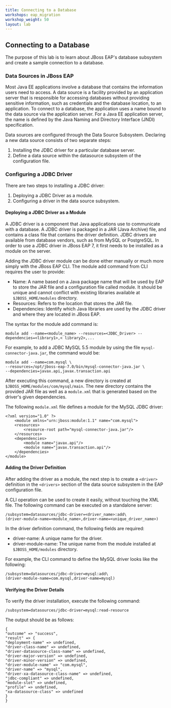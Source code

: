 ```yaml
---
title: Connecting to a Database
workshops: eap_migration
workshop_weight: 50
layout: lab
---
```


## Connecting to a Database

The purpose of this lab is to learn about JBoss EAP's database subsystem and create a sample connection to a database.

### Data Sources in JBoss EAP

Most Java EE applications involve a database that contains the information users need to access. A data source is a facility provided by an application server that is responsible for accessing databases without providing sensitive information, such as credentials and the database location, to an application. To connect to a database, the application uses a name bound to the data source via the application server. For a Java EE application server, the name is defined by the Java Naming and Directory Interface (JNDI) specification.

Data sources are configured through the Data Source Subsystem. Declaring a new data source consists of two separate steps:
1. Installing the JDBC driver for a particular database server.
2. Define a data source within the datasource subsystem of the configuration file.

### Configuring a JDBC Driver

There are two steps to installing a JDBC driver:

1. Deploying a JDBC Driver as a module.
2. Configuring a driver in the data source subsystem.

#### Deploying a JDBC Driver as a Module

A JDBC driver is a component that Java applications use to communicate with a database. A JDBC driver is packaged in a JAR (Java Archive) file, and contains a class file that contains the driver definition. JDBC drivers are available from database vendors, such as from MySQL or PostgreSQL. In order to use a JDBC driver in JBoss EAP 7, it first needs to be installed as a module on
the server.

Adding the JDBC driver module can be done either manually or much more simply with the JBoss EAP CLI. The module add command from CLI requires the user to provide:
- Name: A name based on a Java package name that will be used by EAP to store the JAR file and a configuration file called module. It should be unique and cannot conflict with existing libraries available at `$JBOSS_HOME/modules` directory.
- Resources: Refers to the location that stores the JAR file.
- Dependencies: Identify which Java libraries are used by the JDBC driver and where they are located in JBoss EAP.

The syntax for the module add command is:

```
module add --name=<module_name> --resources=<JDBC_Driver> --dependencies=<library1>,< library2>,...
```

For example, to add a JDBC MySQL 5.5 module by using the file `mysql-connector-java.jar`, the command would be:

```
module add --name=com.mysql \
--resources=/opt/jboss-eap-7.0/bin/mysql-connector-java.jar \
--dependencies=javax.api,javax.transaction.api
```
After executing this command, a new directory is created at `$JBOSS_HOME/modules/com/mysql/main`. The new directory contains the provided JAR file as well as a `module.xml` that is generated based on the driver's given dependencies.

The following `module.xml` file defines a module for the MySQL JDBC driver:

```
<?xml version="1.0" ?>
    <module xmlns="urn:jboss:module:1.1" name="com.mysql">
    <resources>
        <resource-root path="mysql-connector-java.jar"/>
    </resources>
    <dependencies>
        <module name="javax.api"/>
        <module name="javax.transaction.api"/>
    </dependencies>
</module>
```
#### Adding the Driver Definition

After adding the driver as a module, the next step is to create a `<driver>` definition in the `<drivers>` section of the data source subsystem in the EAP configuration file.

A CLI operation can be used to create it easily, without touching the XML file. The following command can be executed on a standalone server:

```
/subsystem=datasources/jdbc-driver=<driver_name>:add\
(driver-module-name=<module_name>,driver-name=<unique_driver_name>)
```

In the driver definition command, the following fields are required:
- driver-name: A unique name for the driver.
- driver-module-name: The unique name from the module installed at `$JBOSS_HOME/modules` directory.

For example, the CLI command to define the MySQL driver looks like the following:

```
/subsystem=datasources/jdbc-driver=mysql:add\
(driver-module-name=com.mysql,driver-name=mysql)
```

#### Verifying the Driver Details

To verify the driver installation, execute the following command:

```
/subsystem=datasources/jdbc-driver=mysql:read-resource
```

The output should be as follows:

```
{
"outcome" => "success",
"result" => {
"deployment-name" => undefined,
"driver-class-name" => undefined,
"driver-datasource-class-name" => undefined,
"driver-major-version" => undefined,
"driver-minor-version" => undefined,
"driver-module-name" => "com.mysql",
"driver-name" => "mysql",
"driver-xa-datasource-class-name" => undefined,
"jdbc-compliant" => undefined,
"module-slot" => undefined,
"profile" => undefined,
"xa-datasource-class" => undefined
}
}
```
